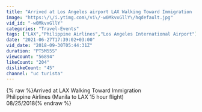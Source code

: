 ```yaml
---
title: "Arrived at Los Angeles airport LAX Walking Toward Immigration | Philippine Airlines"
image: "https:\/\/i.ytimg.com\/vi\/-w0MkvxGllY\/hqdefault.jpg"
vid_id: "-w0MkvxGllY"
categories: "Travel-Events"
tags: ["LAX","Philippine Airlines","Los Angeles International Airport"]
date: "2021-06-27T17:39:02+03:00"
vid_date: "2018-09-30T05:44:31Z"
duration: "PT5M55S"
viewcount: "56894"
likeCount: "204"
dislikeCount: "45"
channel: "uc turista"
---
```

{% raw %}Arrived at LAX Walking Toward Immigration<br />Philippine Airlines (Manila to LAX 15 hour flight)<br />08/25/2018{% endraw %}
